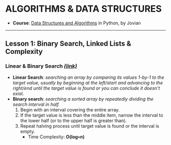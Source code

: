# **ALGORITHMS & DATA STRUCTURES**

- **Course**: [Data Structures and Algorithms](https://jovian.ai/learn/data-structures-and-algorithms-in-python) in Python, by Jovian

---

## **Lesson 1: Binary Search, Linked Lists & Complexity**

### Linear & Binary Search *[(link)](https://jovian.ai/aakashns/python-binary-search)*
- **Linear Search**: *searching an array by comparing its values 1-by-1 to the target value, usually by beginning at the left/start and advancing to the right/end until the target value is found or you can conclude it doesn't exist.*
- **Binary search**: *searching a sorted array by repeatedly dividing the search interval in half.*
  1. Begin with an interval covering the entire array.
  2. If the target value is less than the middle item, narrow the interval to the lower half (or to the upper half is greater than).
  3. Repeat halving process until target value is found or the interval is empty.
     - Time Complexity: **O(log•n)**
